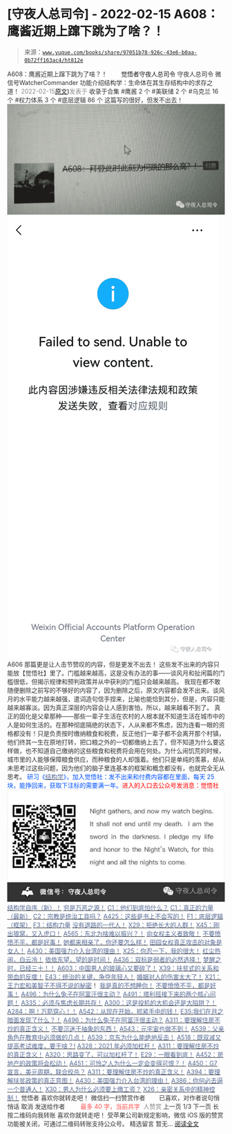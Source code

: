 # [守夜人总司令] - 2022-02-15 A608：鹰酱近期上蹿下跳为了啥？！

> 来源：[`www.yuque.com/books/share/97051b78-926c-43e6-b0aa-0b72ff163ac4/ht812e`](https://www.yuque.com/books/share/97051b78-926c-43e6-b0aa-0b72ff163ac4/ht812e)

<ne-p id="520f42f3293818f927861ebbd5b15da4_p_0" data-lake-id="520f42f3293818f927861ebbd5b15da4_p_0"><ne-text id="u8468b72b" style="color: rgb(51, 51, 51);">A608：鹰酱近期上蹿下跳为了啥？！</ne-text></ne-p> <ne-p id="a480675fd448fb553794095bf9f7c658" data-lake-id="a480675fd448fb553794095bf9f7c658"><ne-text id="u672242c8" ne-fontsize="12" style="color: rgb(255, 255, 255);">原创</ne-text><ne-text id="ud73cef42" ne-fontsize="14">觉悟者</ne-text><ne-text id="u6736ba5e" ne-fontsize="14">守夜人总司令</ne-text></ne-p> <ne-p id="ac06817ca88d5fb8cc14cdfd08adbb12" data-lake-id="ac06817ca88d5fb8cc14cdfd08adbb12"><ne-text id="ua9cb5516" ne-fontsize="14" ne-bold="true" style="color: rgb(51, 51, 51);">守夜人总司令</ne-text></ne-p> <ne-p id="f5e6150de434a20631397df791e707bd" data-lake-id="f5e6150de434a20631397df791e707bd"><ne-text id="ua27d9183" ne-fontsize="14" style="color: rgb(51, 51, 51);">微信号</ne-text><ne-text id="uf4dfabf1" ne-fontsize="14" style="color: rgb(51, 51, 51);">WatcherCommander</ne-text></ne-p> <ne-p id="066af5c29e8337e5f202a25e3666c7b0" data-lake-id="066af5c29e8337e5f202a25e3666c7b0"><ne-text id="u58a37832" ne-fontsize="14" style="color: rgb(51, 51, 51);">功能介绍</ne-text><ne-text id="u84c0294b" ne-fontsize="14" style="color: rgb(51, 51, 51);">结构学：生命体在其生存结构中的求存之道！</ne-text></ne-p> <ne-p id="a2b4c51e88ee5039392151414790fb22" data-lake-id="a2b4c51e88ee5039392151414790fb22"><ne-text id="ucd3a8ed8" style="color: rgb(140, 140, 140);">2022-02-15</ne-text>[<ne-text id="ud12423a8" ne-fontsize="14">原文</ne-text>](https://mp.weixin.qq.com/s?__biz=MzAxNDk1NjI2Mw==&mid=2247487913&idx=1&sn=5d1631b011726959fde0588b3c474e64&chksm=9b8a3221acfdbb371eddfcb46557bd7402993918632d91b9bbc14c9dd6e7546a6f59a9b39ca7#rd))<ne-text id="ue847e5a5" ne-fontsize="14" style="color: rgb(140, 140, 140);">发表于</ne-text></ne-p> <ne-p id="2934fe6a268c6384152d225a43e6872c" data-lake-id="2934fe6a268c6384152d225a43e6872c"><ne-text id="u42d2f22f" style="color: rgb(51, 51, 51);">收录于合集</ne-text></ne-p> <ne-p id="138be963aa681e822aecddc33248298e" data-lake-id="138be963aa681e822aecddc33248298e"><ne-text id="u2e375ba5" style="color: rgb(51, 51, 51);">#鹰酱 2 个</ne-text></ne-p> <ne-p id="e48653032bf5e63a29c4023c3a0cccdb" data-lake-id="e48653032bf5e63a29c4023c3a0cccdb"><ne-text id="u177e3af7" style="color: rgb(51, 51, 51);">#美联储 2 个</ne-text></ne-p> <ne-p id="b500bc2587334db1c6778c7a684abc08" data-lake-id="b500bc2587334db1c6778c7a684abc08"><ne-text id="uabb5adc9" style="color: rgb(51, 51, 51);">#乌克兰 16 个</ne-text></ne-p> <ne-p id="b9722f709758f226b00cadce3e845b4b" data-lake-id="b9722f709758f226b00cadce3e845b4b"><ne-text id="u5668096a" style="color: rgb(51, 51, 51);">#权力体系 3 个</ne-text></ne-p> <ne-p id="ff9f5fa7bbcec62fd54ef5a78491eb0b" data-lake-id="ff9f5fa7bbcec62fd54ef5a78491eb0b"><ne-text id="u426dd52d" style="color: rgb(51, 51, 51);">#底层逻辑 86 个</ne-text></ne-p> <ne-p id="cf6841531fd0c4255d7d8c68a05b2479" data-lake-id="cf6841531fd0c4255d7d8c68a05b2479"><ne-text id="u6376aa8f" ne-bold="true" style="color: rgb(51, 51, 51);">这篇写的很好，但发不出去！</ne-text></ne-p> <ne-p id="71bf51ca0fb33ae9621c2ed5de7cf48d" data-lake-id="71bf51ca0fb33ae9621c2ed5de7cf48d"><ne-card data-card-name="image" data-card-type="inline" id="LNDzc" data-event-boundary="card" style="color: rgb(51, 51, 51);">![](img/2bba8e2fe6b5469d07921dd1cb5349b4.png)  <ne-p id="d1f745181859fcafb9eeab0f706b816f" data-lake-id="d1f745181859fcafb9eeab0f706b816f"><ne-card data-card-name="image" data-card-type="inline" id="cWdWF" data-event-boundary="card" style="color: rgb(51, 51, 51);">![](img/eaa629cec4d998a8b4e4e5a313b0c6a4.png)  <ne-p id="7eb080ab8f14947b434df12b4d00037f" data-lake-id="7eb080ab8f14947b434df12b4d00037f"><ne-text id="uf7896d9b" ne-bold="true" style="color: rgb(51, 51, 51);">A606 那篇更是让人击节赞叹的内容，但是更发不出去！</ne-text></ne-p> <ne-p id="f3d194642ab1fbd9e4aaae7cea026913" data-lake-id="f3d194642ab1fbd9e4aaae7cea026913"><ne-text id="u6166effd" ne-bold="true" style="color: rgb(51, 51, 51);">这些发不出来的内容只能放【觉悟社】里了。门槛越来越高，这是没有办法的事——谈风月和扯闲篇的门槛很低，但揭示规律和预判政策并从中获利的门槛只会越来越高。</ne-text></ne-p> <ne-p id="22939b007a1f03d2fa8647ed0c6d0a4d" data-lake-id="22939b007a1f03d2fa8647ed0c6d0a4d"><ne-text id="u5d5567f9" ne-bold="true" style="color: rgb(51, 51, 51);">我现在都不敢随便删除之前写的不够好的内容了，因为删除之后，原文内容都会发不出来。谈风月的水平能力越来越强，遣词造句信手捏来，比喻也能恰到其分，但是，内容只能越来越寡淡。因为真正深层的内容会让人感到害怕，所以，越来越看不到了。</ne-text></ne-p> <ne-p id="16926d07bdee8c7ad8738918526d80da" data-lake-id="16926d07bdee8c7ad8738918526d80da"><ne-text id="u4987c5e5" ne-bold="true" style="color: rgb(51, 51, 51);">真正的固化是父辈那种——那些一辈子生活在农村的人根本就不知道生活在城市中的人是如何生活的。在那种彻底隔绝的状态下，人从来都不焦虑，因为连看一眼的资格都没有！只是负责按时缴纳粮食和税费，反正他们一辈子都不会离开那个村镇，他们终其一生在原地打转，把口粮之外的一切都缴纳上去了，但不知道为什么要这样做，也不知道自己缴纳的这些粮食和税费将会用在何处。为什么闹饥荒的时候，城市里的人能够保障粮食供应，而种粮食的人却饿着。他们只是单纯的羡慕，却从未思考过这些问题，因为他们的脑子里连基本的框架和概念都没有，也就完全无从思考。</ne-text></ne-p> <ne-p id="2640f459c42829a5e2f2d93892d5c700" data-lake-id="2640f459c42829a5e2f2d93892d5c700"><ne-text id="u20eac51d" ne-bold="true" style="color: rgb(0, 82, 255);">研习《</ne-text>[<ne-text id="ua716adc8" ne-bold="true" style="color: rgb(87, 107, 149);">结构学</ne-text>](https://mp.weixin.qq.com/mp/appmsgalbum?action=getalbum&album_id=1318317199878225920&__biz=MzAxNDk1NjI2Mw==#wechat_redirect)<ne-text id="u1ffc9c9a" ne-bold="true" style="color: rgb(0, 82, 255);">》，加入觉悟社：发不出来和付费内容都在里面，每天 25 块，能挣回来，获取下注标的需要满一年。</ne-text><ne-text id="u7ceebf62" ne-bold="true" style="color: rgb(255, 0, 0);">进入的入口去公众号发消息：觉悟社</ne-text></ne-p> <ne-p id="d348c106c6a09224a7dfbe1ea3d13664" data-lake-id="d348c106c6a09224a7dfbe1ea3d13664"><ne-card data-card-name="image" data-card-type="inline" id="vzbni" data-event-boundary="card" style="color: rgb(51, 51, 51);">![](img/4174ac6c92d42561cebdbb16ff9516ed.png)  <ne-p id="6a82e7a1d981179e80afe575fd0060e4" data-lake-id="6a82e7a1d981179e80afe575fd0060e4">[<ne-text id="ue497dafa" ne-bold="true" style="color: rgb(87, 107, 149);">结构学自序（新）！</ne-text>](http://mp.weixin.qq.com/s?__biz=MzIzMDYwOTM0Mg==&mid=2247485283&idx=1&sn=aa2b8554b8e5040f8f959636feaa06a3&chksm=e8b19fb2dfc616a430aa381b8da0815311244e694a69809cd92d0602ac34cfe5f1f419b3745e&scene=21#wechat_redirect)</ne-p> <ne-p id="b68feb3ab89d5977ca5ce9903884eb98" data-lake-id="b68feb3ab89d5977ca5ce9903884eb98">[<ne-text id="u2f7241b9" style="color: rgb(87, 107, 149);">穷是万恶之源！</ne-text>](http://mp.weixin.qq.com/s?__biz=MzAxNDk1NjI2Mw==&mid=2247483823&idx=1&sn=e54ebe9891b302dc0bf1815c76ccf8b7&chksm=9b8a2227acfdab31a05e273addd9159d4b8263d58d3c58bf214841c8189157519719c3427306&scene=21#wechat_redirect)</ne-p> <ne-p id="e262f85585305a26f229217a79a1268c" data-lake-id="e262f85585305a26f229217a79a1268c">[<ne-text id="u62563b52" style="color: rgb(87, 107, 149);">C1：他们到底怕什么？</ne-text>](http://mp.weixin.qq.com/s?__biz=MzAxNDk1NjI2Mw==&mid=2247483898&idx=1&sn=1b0a50386e9e89d2750dec717236f0aa&chksm=9b8a2272acfdab64235b35ee5e91b8cac6172144207251636e1345fc570aa1601f59eff7f442&scene=21#wechat_redirect)</ne-p> <ne-p id="fdad5ae1abc450387b88951bea181c9c" data-lake-id="fdad5ae1abc450387b88951bea181c9c">[<ne-text id="ua8dd32a5" style="color: rgb(87, 107, 149);">C1：真正的力量（最新）</ne-text>](http://mp.weixin.qq.com/s?__biz=MzAxNDk1NjI2Mw==&mid=2247485209&idx=1&sn=d7b335d2c9632363c72de85ce7834b3e&chksm=9b8a2491acfdad87ae308d74534ec4def57980a2b1db88ffe56ac03e4d76ea55e7eab2343097&scene=21#wechat_redirect)</ne-p> <ne-p id="10d2ab21cae8cdf89cbb7670b1b29d07" data-lake-id="10d2ab21cae8cdf89cbb7670b1b29d07">[<ne-text id="u12cc0b7f" style="color: rgb(87, 107, 149);">C2：宗教是统治工具吗？</ne-text>](http://mp.weixin.qq.com/s?__biz=MzAxNDk1NjI2Mw==&mid=2247483901&idx=1&sn=f5d9f8c7bd84370c79adae921351e813&chksm=9b8a2275acfdab63fde093d76ff82e01d0e2fd43ea675f77fd17fd51a15873d4d10499f5338d&scene=21#wechat_redirect)</ne-p> <ne-p id="87407762af1e759c0114f1b93ba18fce" data-lake-id="87407762af1e759c0114f1b93ba18fce">[<ne-text id="ufeb01ce3" ne-bold="true" style="color: rgb(87, 107, 149);">A425：这些是书上不会写的！</ne-text>](http://mp.weixin.qq.com/s?__biz=MzIzMDYwOTM0Mg==&mid=2247485662&idx=1&sn=1a8617a9ebd44891c112f3b3f6762f8a&chksm=e8b1900fdfc6191942a3ec1399a47af7cd44582c369a4e6211b0bd114d934785bf0c20fc09ab&scene=21#wechat_redirect)</ne-p> <ne-p id="e36c0960c1828e26bf3764f151eda116" data-lake-id="e36c0960c1828e26bf3764f151eda116">[<ne-text id="u99e42574" style="color: rgb(87, 107, 149);">F1：底层逻辑（框架）</ne-text>](http://mp.weixin.qq.com/s?__biz=MzAxNDk1NjI2Mw==&mid=2247485072&idx=1&sn=83d919c9e3bf71d25978a97c8d4c8aa6&chksm=9b8a2518acfdac0ea8a0f84382cc7c0a26d1ac3664d76c6365aee67ac4ebcac1bf280c060249&scene=21#wechat_redirect)</ne-p> <ne-p id="11d32b5d5e7a3216c71988c744573666" data-lake-id="11d32b5d5e7a3216c71988c744573666">[<ne-text id="ubdb5d231" style="color: rgb(87, 107, 149);">F3：结构力量</ne-text>](http://mp.weixin.qq.com/s?__biz=MzAxNDk1NjI2Mw==&mid=2247484256&idx=1&sn=f10d9c530bfd6ea08b25d4bec657c13a&chksm=9b8a20e8acfda9fee057f2df26790f905c898132cac91d833d14e636edb00c20514d63189a88&scene=21#wechat_redirect)</ne-p> <ne-p id="83ed967355417d8f1d3784e04302f89a" data-lake-id="83ed967355417d8f1d3784e04302f89a">[<ne-text id="uf89a8c27" style="color: rgb(87, 107, 149);">没有退路的一代人！</ne-text>](http://mp.weixin.qq.com/s?__biz=MzAxNDk1NjI2Mw==&mid=2247486533&idx=1&sn=a0d5cce0656aad467148e0642eb85a00&chksm=9b8a2fcdacfda6db79857186e953a089baf1fb678b2b071cf101c5a26e7fb9768474c94243ca&scene=21#wechat_redirect)</ne-p> <ne-p id="4715d4f5186488f8c7112ca0e7d1a4e2" data-lake-id="4715d4f5186488f8c7112ca0e7d1a4e2">[<ne-text id="u2f30d6ae" style="color: rgb(87, 107, 149);">X29：拒绝长大的人群！</ne-text>](http://mp.weixin.qq.com/s?__biz=MzAxNDk1NjI2Mw==&mid=2247487734&idx=1&sn=406322eea52d5ed24ebaf979fdf714c1&chksm=9b8a337eacfdba688c7e6a511a417ec4d9a03b13d1bdb5c91e6ef37e9a7b747460354e0b0e8e&scene=21#wechat_redirect)</ne-p> <ne-p id="3f958c198bc2165ede3cd1f5f782f837" data-lake-id="3f958c198bc2165ede3cd1f5f782f837">[<ne-text id="u746a8c66" style="color: rgb(87, 107, 149);">X45：刚出狼窝，又入虎口！</ne-text>](http://mp.weixin.qq.com/s?__biz=MzIzMDYwOTM0Mg==&mid=2247486954&idx=1&sn=64057c0c18082933600be972c2031139&chksm=e8b1953bdfc61c2df1b3c17fe8416e975e6f3a2bece068540adc6de643aa8e670b0393ba5c1d&scene=21#wechat_redirect)</ne-p> <ne-p id="68a010236b36bca99c4274cbef555165" data-lake-id="68a010236b36bca99c4274cbef555165">[<ne-text id="u5c122496" style="color: rgb(87, 107, 149);">A565：东北为啥难以振兴？！</ne-text>](http://mp.weixin.qq.com/s?__biz=MzAxNDk1NjI2Mw==&mid=2247487834&idx=1&sn=15ef2b4f3f81c4a67f5bc0256f5cb776&chksm=9b8a32d2acfdbbc4cd9c76535f994c4bb53ad6b3e74f367231b7e7465a88541ec7bb77237c42&scene=21#wechat_redirect)</ne-p> <ne-p id="1c43f419a2c4ca7ef4bba4273f6189bc" data-lake-id="1c43f419a2c4ca7ef4bba4273f6189bc">[<ne-text id="u18cf6e9e" style="color: rgb(87, 107, 149);">向女权主义者致敬！</ne-text>](http://mp.weixin.qq.com/s?__biz=MzIzMDYwOTM0Mg==&mid=2247485914&idx=1&sn=cb260e0cec6b1e24661013278d412581&chksm=e8b1910bdfc6181d9f5f293493e2505dcec25647d0521d5ec62f92be5e32c04d0927583b6eb1&scene=21#wechat_redirect)</ne-p> <ne-p id="4235f55273ea5774dd7037477ec8cdc0" data-lake-id="4235f55273ea5774dd7037477ec8cdc0">[<ne-text id="u3fd19857" ne-bold="true" style="color: rgb(87, 107, 149);">不要愤愤不平，都是好事！</ne-text>](http://mp.weixin.qq.com/s?__biz=MzAxNDk1NjI2Mw==&mid=2247487130&idx=1&sn=b21138d85455f5692aaf039038c78342&chksm=9b8a2d12acfda404a2b67fe4d446ee0f2805ad64a8b8004902934600fd731191e140df6ac19a&scene=21#wechat_redirect)</ne-p> <ne-p id="d716c02b29fa4b4df12641986a94cdef" data-lake-id="d716c02b29fa4b4df12641986a94cdef">[<ne-text id="u8f1dfbba" ne-bold="true" style="color: rgb(87, 107, 149);">她都来相亲了，你还要怎么样！</ne-text>](http://mp.weixin.qq.com/s?__biz=MzAxNDk1NjI2Mw==&mid=2247486952&idx=1&sn=698aec6916d2eca5e758c25c4c634346&chksm=9b8a2e60acfda776b80a4f2f0d5c2fe4921fc821cdf029fa9d2fdc52fd708fc5a0b980d5d3d0&scene=21#wechat_redirect)</ne-p> <ne-p id="fe6b53aa729581592706dc55d5804a92" data-lake-id="fe6b53aa729581592706dc55d5804a92">[<ne-text id="u414770df" ne-bold="true" style="color: rgb(87, 107, 149);">田园女权真正攻击的对象是女人！</ne-text>](http://mp.weixin.qq.com/s?__biz=MzIzMDYwOTM0Mg==&mid=2247486412&idx=1&sn=5dd3e8b2a759838d739e6d61ebab2eab&chksm=e8b1931ddfc61a0bf6f81cd2a9a9232ea8ce86528a8eea66c6635180e8678b819ebb38b4cb86&scene=21#wechat_redirect)</ne-p> <ne-p id="ecbdd10885ee36fb28e43d45136396ff" data-lake-id="ecbdd10885ee36fb28e43d45136396ff">[<ne-text id="u4b266e86" ne-bold="true" style="color: rgb(87, 107, 149);">A430：美国强力介入台湾的理由！</ne-text>](http://mp.weixin.qq.com/s?__biz=MzIzMDYwOTM0Mg==&mid=2247486587&idx=1&sn=e14d4403bb13c441596f09add1b5f27c&chksm=e8b194aadfc61dbcab0c1d70249910161f8c77b0163ac8278dfe5c2f817d2bb2a3ac3e7ddf89&scene=21#wechat_redirect)</ne-p> <ne-p id="1dbb0d3d7ae1d1f61439a88d4db5018f" data-lake-id="1dbb0d3d7ae1d1f61439a88d4db5018f">[<ne-text id="uc60198ba" ne-bold="true" style="color: rgb(87, 107, 149);">X25：你忍一下，我的很大！</ne-text>](http://mp.weixin.qq.com/s?__biz=MzAxNDk1NjI2Mw==&mid=2247487691&idx=1&sn=25bf18fb0375ec81c4b02f06b4829131&chksm=9b8a3343acfdba55113abce1ada59a203e08f7fee28d62767bfede2ce6e1bf3ace451af06adf&scene=21#wechat_redirect)</ne-p> <ne-p id="73b42c3e06fccaccd64d7efadaf7c467" data-lake-id="73b42c3e06fccaccd64d7efadaf7c467">[<ne-text id="uda5a13b6" ne-bold="true" style="color: rgb(87, 107, 149);">红尘热闹，白云冷！</ne-text>](http://mp.weixin.qq.com/s?__biz=MzAxNDk1NjI2Mw==&mid=2247486913&idx=1&sn=6b387c24eb6d5e30ed150e13eded77a1&chksm=9b8a2e49acfda75fdfcfe0a7770792cdd85568a9ecb1bd9b67508b29df853aaba08bf27356d5&scene=21#wechat_redirect)</ne-p> <ne-p id="af566d45b1e56f1c6e0b88750052a490" data-lake-id="af566d45b1e56f1c6e0b88750052a490">[<ne-text id="u7a491d9e" style="color: rgb(87, 107, 149);">依依东望，望的是时间！</ne-text>](http://mp.weixin.qq.com/s?__biz=MzAxNDk1NjI2Mw==&mid=2247483947&idx=1&sn=1dcdd529b9dad09a00b6e3e2b14c8245&chksm=9b8a21a3acfda8b5fe1dae1c8979dec0be990a569bc03372af815b4e0f08913e938d57aa6b25&scene=21#wechat_redirect)</ne-p> <ne-p id="4c5f7dcd9dc7eb560b5ef28f06051e2e" data-lake-id="4c5f7dcd9dc7eb560b5ef28f06051e2e">[<ne-text id="u9b4bc5c6" ne-bold="true" style="color: rgb(87, 107, 149);">A436：双标是弱者的必然选择！</ne-text>](http://mp.weixin.qq.com/s?__biz=MzIzMDYwOTM0Mg==&mid=2247485909&idx=1&sn=c64a96a6f11c7ff756ce005441035200&chksm=e8b19104dfc61812546950789d22fe83ba04b34c72337fb6dc6041ec4dfa6c2c9ec3005f80c5&scene=21#wechat_redirect)</ne-p> <ne-p id="2bd2aa24c397c8658651c258ac2001e2" data-lake-id="2bd2aa24c397c8658651c258ac2001e2">[<ne-text id="u561f2ccd" ne-bold="true" style="color: rgb(87, 107, 149);">梦醒之时，已经三十！</ne-text>](http://mp.weixin.qq.com/s?__biz=MzIzMDYwOTM0Mg==&mid=2247484378&idx=1&sn=e3a058584a13d7a5267315113964280d&chksm=e8b19b0bdfc6121df4af4b77d2d826fd0f4132ccfdee48132ce8cf86eb1ba45b898be83d1dc7&scene=21#wechat_redirect)[<ne-text id="ua85f1e9b" style="color: rgb(87, 107, 149);">！</ne-text>](http://mp.weixin.qq.com/s?__biz=MzAxNDk1NjI2Mw==&mid=2247486952&idx=1&sn=698aec6916d2eca5e758c25c4c634346&chksm=9b8a2e60acfda776b80a4f2f0d5c2fe4921fc821cdf029fa9d2fdc52fd708fc5a0b980d5d3d0&scene=21#wechat_redirect)</ne-p> <ne-p id="90c09bf15cea9a8a7ed131c50a481a3e" data-lake-id="90c09bf15cea9a8a7ed131c50a481a3e">[<ne-text id="u3e87588f" style="color: rgb(87, 107, 149);">A603：中国男人的玻璃心又要碎了！</ne-text>](http://mp.weixin.qq.com/s?__biz=MzIzMDYwOTM0Mg==&mid=2247486952&idx=1&sn=133e1c02134415ac15a0f76599bf969c&chksm=e8b19539dfc61c2f0addaa34fd5564165dffd65bfe9f4c62446cff56e4375bd69d303ba66a73&scene=21#wechat_redirect)</ne-p> <ne-p id="bb867f4a2b05f746fb8b5f61a06a4d2f" data-lake-id="bb867f4a2b05f746fb8b5f61a06a4d2f">[<ne-text id="ub6ee5d42" style="color: rgb(87, 107, 149);">X39：扶贫式的关系和带血的反噬！</ne-text>](http://mp.weixin.qq.com/s?__biz=MzAxNDk1NjI2Mw==&mid=2247487823&idx=1&sn=2add0df28f12101176ece7bbdd18f01b&chksm=9b8a32c7acfdbbd1c06dcbfe21683ef82c6770a1ca7f1035833f7a6683dba546fced92103560&scene=21#wechat_redirect)</ne-p> <ne-p id="347995d3b3a15278ea6f2a656c23492f" data-lake-id="347995d3b3a15278ea6f2a656c23492f">[<ne-text id="u87631206" style="color: rgb(87, 107, 149);">E43：统治的关键，争夺年轻人！</ne-text>](http://mp.weixin.qq.com/s?__biz=MzAxNDk1NjI2Mw==&mid=2247487815&idx=1&sn=84f963d6fb37f4f4ae70bb92b60488ae&chksm=9b8a32cfacfdbbd9aeb7089e2d38899684a97159afe1b1f220e3ca472cc321442bf52e5606dd&scene=21#wechat_redirect)</ne-p> <ne-p id="18f8432fce2ce1c1eaed57de6076e4c0" data-lake-id="18f8432fce2ce1c1eaed57de6076e4c0">[<ne-text id="uf11de673" style="color: rgb(87, 107, 149);">婚姻对人的伤害太大了！</ne-text>](http://mp.weixin.qq.com/s?__biz=MzAxNDk1NjI2Mw==&mid=2247487796&idx=1&sn=d28ec342a60e8f8e74c96b548770eb7d&chksm=9b8a32bcacfdbbaaa3c33780116e1353dadb8f5bcdc93ce019a77554980c845e8319c4f432b4&scene=21#wechat_redirect)</ne-p> <ne-p id="075ccaa09a9fc0f1062236ea6e626412" data-lake-id="075ccaa09a9fc0f1062236ea6e626412">[<ne-text id="u24e59440" style="color: rgb(87, 107, 149);">X21：王力宏和美智子不得不说的秘密</ne-text>](http://mp.weixin.qq.com/s?__biz=MzAxNDk1NjI2Mw==&mid=2247487666&idx=1&sn=433b7a0997c277c09f3605796de5551e&chksm=9b8a333aacfdba2c584b5a5d0dacbd731be4e8789e0f949f8b2ea15507f108b465eb9e3ceafb&scene=21#wechat_redirect)<ne-text id="u47fde10d" style="color: rgb(51, 51, 51);">！</ne-text></ne-p> <ne-p id="551492c398872562c9a7cdc6b1939772" data-lake-id="551492c398872562c9a7cdc6b1939772">[<ne-text id="u4fabd0e7" style="color: rgb(87, 107, 149);">我是真的不想睡你！</ne-text>](http://mp.weixin.qq.com/s?__biz=MzAxNDk1NjI2Mw==&mid=2247487023&idx=1&sn=66d63e9f199deee86afff0f76a959c91&chksm=9b8a2da7acfda4b17ebf27c87c446049d0b8c557303b850a69ac971d8cdfcc91e41c0e6d3fcb&scene=21#wechat_redirect)</ne-p> <ne-p id="99a901a289d87feb355366c3b5b00dbb" data-lake-id="99a901a289d87feb355366c3b5b00dbb">[<ne-text id="udf576c77" style="color: rgb(87, 107, 149);">不要愤愤不平，都是好事！</ne-text>](http://mp.weixin.qq.com/s?__biz=MzAxNDk1NjI2Mw==&mid=2247487130&idx=1&sn=b21138d85455f5692aaf039038c78342&chksm=9b8a2d12acfda404a2b67fe4d446ee0f2805ad64a8b8004902934600fd731191e140df6ac19a&scene=21#wechat_redirect)</ne-p> <ne-p id="9f2b760898dc99a8ecc18e9e7a865cd0" data-lake-id="9f2b760898dc99a8ecc18e9e7a865cd0">[<ne-text id="ube362d7f" ne-bold="true" style="color: rgb(87, 107, 149);">A496：为什么兔子在阿富汗很主动？</ne-text>](http://mp.weixin.qq.com/s?__biz=MzIzMDYwOTM0Mg==&mid=2247486278&idx=1&sn=40d09857088bebd3c70bec1c7a500f06&chksm=e8b19397dfc61a810125242c8e395330f934390eb50bd54053ecd3f31ddc91de4e429c0f693a&scene=21#wechat_redirect)</ne-p> <ne-p id="12429da5a259d82bbc6308b6ad6212b0" data-lake-id="12429da5a259d82bbc6308b6ad6212b0">[<ne-text id="u321d1402" ne-bold="true" style="color: rgb(87, 107, 149);">A491：塔利班接下来的两个核心问题！</ne-text>](http://mp.weixin.qq.com/s?__biz=MzAxNDk1NjI2Mw==&mid=2247487097&idx=1&sn=fd7abf4ba489928b7b810d20cbec7dc9&chksm=9b8a2df1acfda4e7ce05f7c03df131e9d266d960945c436b89b871744b21cc352bf3cb668486&scene=21#wechat_redirect)</ne-p> <ne-p id="6b2f4490ae05b27b22c2ef9fcf14bc67" data-lake-id="6b2f4490ae05b27b22c2ef9fcf14bc67">[<ne-text id="u2e39f79f" ne-bold="true" style="color: rgb(87, 107, 149);">A335：必须与焦虑长期共存！</ne-text>](http://mp.weixin.qq.com/s?__biz=MzIzMDYwOTM0Mg==&mid=2247485165&idx=1&sn=f3f0957c63fa549b288f00c8b117162e&chksm=e8b19e3cdfc6172a188000afd2b522144a04ba774169824cad2067d93b5365537ff0644f6b9f&scene=21#wechat_redirect)</ne-p> <ne-p id="e85ea1ecd4330d6c65ac1f4231831a1c" data-lake-id="e85ea1ecd4330d6c65ac1f4231831a1c">[<ne-text id="ud516a0b4" ne-bold="true" style="color: rgb(87, 107, 149);">A300：这是投机的大机会还是大陷阱？！</ne-text>](http://mp.weixin.qq.com/s?__biz=MzIzMDYwOTM0Mg==&mid=2247484882&idx=1&sn=b103029f41e3aede94e1a45d035cd9ac&chksm=e8b19d03dfc614153863f37ca3f9204b451e2c02ad5ca8680c120e2458e628e5329c76b2d42c&scene=21#wechat_redirect)</ne-p> <ne-p id="3cc7e79d7e504a823450023148edcfa5" data-lake-id="3cc7e79d7e504a823450023148edcfa5">[<ne-text id="ube46e88d" ne-bold="true" style="color: rgb(87, 107, 149);">A284：啊！万箭穿心！！</ne-text>](http://mp.weixin.qq.com/s?__biz=MzIzMDYwOTM0Mg==&mid=2247484966&idx=1&sn=a814f2c1b14425d45f9921f7c08bcec5&chksm=e8b19ef7dfc617e131146f6675328e5088faaae0daa64da92af48b28c8cf19aedceb7a43e40b&scene=21#wechat_redirect)</ne-p> <ne-p id="1a800ff6eb44588903bfc5a6783fac38" data-lake-id="1a800ff6eb44588903bfc5a6783fac38">[<ne-text id="u960dbbb8" ne-bold="true" style="color: rgb(87, 107, 149);">A542：从现在开始，抓紧手中的钱！</ne-text>](http://mp.weixin.qq.com/s?__biz=MzIzMDYwOTM0Mg==&mid=2247486640&idx=1&sn=a96afa7d2b698e33240735ea8d7671f7&chksm=e8b19461dfc61d77a4afce11ecc7558b8d7ff5d495a78bcb609e3eed5c70bcbed5f3d6a66023&scene=21#wechat_redirect)</ne-p> <ne-p id="2e20f029893993a05270076ec7b3fce1" data-lake-id="2e20f029893993a05270076ec7b3fce1">[<ne-text id="uff134013" ne-bold="true" style="color: rgb(87, 107, 149);">E35:我们在月之暗面发现了什么？！</ne-text>](http://mp.weixin.qq.com/s?__biz=MzIzMDYwOTM0Mg==&mid=2247486632&idx=1&sn=170aeff87eb36dce354c8b2437f4b27f&chksm=e8b19479dfc61d6f08e6492954a528f20387fe2fa925747cf2b504d2bc69084f24495e972e41&scene=21#wechat_redirect)</ne-p> <ne-p id="cebc4382b1d3ecbc7b96809c8397b5d4" data-lake-id="cebc4382b1d3ecbc7b96809c8397b5d4">[<ne-text id="udef3aa1e" ne-bold="true" style="color: rgb(87, 107, 149);">A496：为什么兔子在阿富汗很主动？</ne-text>](http://mp.weixin.qq.com/s?__biz=MzIzMDYwOTM0Mg==&mid=2247486278&idx=1&sn=40d09857088bebd3c70bec1c7a500f06&chksm=e8b19397dfc61a810125242c8e395330f934390eb50bd54053ecd3f31ddc91de4e429c0f693a&scene=21#wechat_redirect)</ne-p> <ne-p id="c8e42e14d81991dcb9352fe76a093232" data-lake-id="c8e42e14d81991dcb9352fe76a093232">[<ne-text id="u4d2790a0" ne-bold="true" style="color: rgb(87, 107, 149);">A311：要理解住房不炒的真正含义！</ne-text>](http://mp.weixin.qq.com/s?__biz=MzIzMDYwOTM0Mg==&mid=2247484959&idx=1&sn=090583ec50bfd9febec1de463c2672f6&chksm=e8b19ecedfc617d8629080f6745c8de013cfe875de26eef6767b2d5c10782650223ed15f807b&scene=21#wechat_redirect)</ne-p> <ne-p id="ca4bb71e7b4f8f041238f84759bf5c0f" data-lake-id="ca4bb71e7b4f8f041238f84759bf5c0f">[<ne-text id="ubd6511ba" style="color: rgb(87, 107, 149);">不要沉迷于抽象的东西！</ne-text>](http://mp.weixin.qq.com/s?__biz=MzAxNDk1NjI2Mw==&mid=2247487527&idx=1&sn=e24c2dd98e5f9883c8dce2a1e7bb80df&chksm=9b8a33afacfdbab921e90b3eafc3618176a35da53c53bb51f2ef2f9a98e87d05949a4b0ad69b&scene=21#wechat_redirect)</ne-p> <ne-p id="138a8527cc2c2c9045237ba7223b13b3" data-lake-id="138a8527cc2c2c9045237ba7223b13b3">[<ne-text id="ud32ab211" ne-bold="true" style="color: rgb(87, 107, 149);">A543：元宇宙也做不到！</ne-text>](http://mp.weixin.qq.com/s?__biz=MzAxNDk1NjI2Mw==&mid=2247487476&idx=1&sn=2e2f159d365f00117f8fd47d3ca062f9&chksm=9b8a2c7cacfda56a80b9243d42bc5faabe4622c27fb4f3edad16ca5de7242a9c1345056ee461&scene=21#wechat_redirect)</ne-p> <ne-p id="3d93ed2aa24176dd44e9fee8111f7207" data-lake-id="3d93ed2aa24176dd44e9fee8111f7207">[<ne-text id="u145fe94f" ne-bold="true" style="color: rgb(87, 107, 149);">A539：父亲角色在教育中必须做的几点！</ne-text>](http://mp.weixin.qq.com/s?__biz=MzAxNDk1NjI2Mw==&mid=2247487582&idx=1&sn=f4bac1092e8f45f6a86e662d8a68d556&chksm=9b8a33d6acfdbac0b4e01232406db5e9a315180b66b1bc830f17231f167d515d33408ff727b6&scene=21#wechat_redirect)</ne-p> <ne-p id="1d09a1d5165b9cfb87542deaa1fa5ede" data-lake-id="1d09a1d5165b9cfb87542deaa1fa5ede">[<ne-text id="u2e46a6e9" ne-bold="true" style="color: rgb(87, 107, 149);">A539：京东为什么能绝地反击！</ne-text>](http://mp.weixin.qq.com/s?__biz=MzIzMDYwOTM0Mg==&mid=2247486752&idx=1&sn=3a967e3288db5b7d924e36914086e534&chksm=e8b195f1dfc61ce7c971386eb678d7da286167d0f52fdd51989049844b0a550cc58e00552d2e&scene=21#wechat_redirect)</ne-p> <ne-p id="2118b9964db034549cb3dcebc7b79c78" data-lake-id="2118b9964db034549cb3dcebc7b79c78">[<ne-text id="u7dbe947a" ne-bold="true" style="color: rgb(87, 107, 149);">A518：既双减又提高考试难度，要干啥？!</ne-text>](http://mp.weixin.qq.com/s?__biz=MzIzMDYwOTM0Mg==&mid=2247486528&idx=1&sn=837ef39e3c0b47ac84d5096690555ae7&chksm=e8b19491dfc61d87292daf575c1e7c95b3f0543f313b65c7ad4ab369603833704304ec7451d7&scene=21#wechat_redirect)</ne-p> <ne-p id="059bd9b7d54b2f98efbeb53ad245d027" data-lake-id="059bd9b7d54b2f98efbeb53ad245d027">[<ne-text id="u5ae095b0" ne-bold="true" style="color: rgb(87, 107, 149);">A328：2021 年必须加杠杆！</ne-text>](http://mp.weixin.qq.com/s?__biz=MzIzMDYwOTM0Mg==&mid=2247485087&idx=1&sn=24d72f6a71bddb8954a03be5db246538&chksm=e8b19e4edfc617587a8ae645885a89ab8c3c6f67730a026d9c7c9a94ab3051ca480302147fc0&scene=21#wechat_redirect)</ne-p> <ne-p id="a95eb115672a8fa60d48939e850ce496" data-lake-id="a95eb115672a8fa60d48939e850ce496">[<ne-text id="ua84d2638" ne-bold="true" style="color: rgb(87, 107, 149);">A311：要理解住房不炒的真正含义！</ne-text>](http://mp.weixin.qq.com/s?__biz=MzIzMDYwOTM0Mg==&mid=2247484959&idx=1&sn=090583ec50bfd9febec1de463c2672f6&chksm=e8b19ecedfc617d8629080f6745c8de013cfe875de26eef6767b2d5c10782650223ed15f807b&scene=21#wechat_redirect)</ne-p> <ne-p id="a4cc89b9255e6c3b6e7f83b92ba1f95d" data-lake-id="a4cc89b9255e6c3b6e7f83b92ba1f95d">[<ne-text id="uc267bcf5" ne-fontsize="13" ne-bold="true" style="color: rgb(87, 107, 149);">A320：思路变了，可以加杠杆了！</ne-text>](http://mp.weixin.qq.com/s?__biz=MzIzMDYwOTM0Mg==&mid=2247485041&idx=1&sn=add2174fa42806f885a456a072ee4fee&chksm=e8b19ea0dfc617b6734e013f780112fdd88f28ad5312ce423fea1d75da4c3757660dab175208&scene=21#wechat_redirect)</ne-p> <ne-p id="b2c7f12ad851973e4ce342b8e68dd744" data-lake-id="b2c7f12ad851973e4ce342b8e68dd744">[<ne-text id="u64b47088" ne-bold="true" style="color: rgb(87, 107, 149);">E29：一眼看到底！</ne-text>](http://mp.weixin.qq.com/s?__biz=MzIzMDYwOTM0Mg==&mid=2247485301&idx=1&sn=dc6dd50c5d742ea51ce9e394de25351a&chksm=e8b19fa4dfc616b26734c3619c6fa664474fa478d2764c3370dde41d19f6035edc05f9f191e8&scene=21#wechat_redirect)</ne-p> <ne-p id="1cc3750ff4bb7fac98bee5eb30390509" data-lake-id="1cc3750ff4bb7fac98bee5eb30390509">[<ne-text id="u35307680" ne-bold="true" style="color: rgb(87, 107, 149);">A452：房地产的政策将会松动！</ne-text>](http://mp.weixin.qq.com/s?__biz=MzIzMDYwOTM0Mg==&mid=2247485878&idx=1&sn=4734a99c9336a27d5f802e5ba2495648&chksm=e8b19167dfc618718c2197c8c2b5ad15d0750193a5007806c490b9daf505f1b36f08c5f4d574&scene=21#wechat_redirect)</ne-p> <ne-p id="9800ab5cf259a559eed1faee8b7d1dbf" data-lake-id="9800ab5cf259a559eed1faee8b7d1dbf">[<ne-text id="u6456ba35" ne-bold="true" style="color: rgb(87, 107, 149);">A451：可怜之人为什么一定会变得可恨？！</ne-text>](http://mp.weixin.qq.com/s?__biz=MzIzMDYwOTM0Mg==&mid=2247485857&idx=1&sn=75866aff662c66a186e00a3a47086161&chksm=e8b19170dfc6186673189998e7a84d6dde4c85002650674bfd113b5384ae24088f9a46fd11ae&scene=21#wechat_redirect)</ne-p> <ne-p id="5938f63e7d347ad9e3a778bfb06131a4" data-lake-id="5938f63e7d347ad9e3a778bfb06131a4">[<ne-text id="u47739896" ne-bold="true" style="color: rgb(87, 107, 149);">A450：G7 宣言，美元周期，联合绞杀？</ne-text>](http://mp.weixin.qq.com/s?__biz=MzIzMDYwOTM0Mg==&mid=2247485852&idx=1&sn=7b9112d33031e09eae8e3591a6813a3f&chksm=e8b1914ddfc6185b5b91dfd07067729c91349366d409edca7395f9bb3f2fceb656e9e4be6a6f&scene=21#wechat_redirect)</ne-p> <ne-p id="8b230cb21876af8548a4d0e5cb8c26ca" data-lake-id="8b230cb21876af8548a4d0e5cb8c26ca">[<ne-text id="u62eb91bc" ne-bold="true" style="color: rgb(87, 107, 149);">A311：要理解住房不炒的真正含义！</ne-text>](http://mp.weixin.qq.com/s?__biz=MzIzMDYwOTM0Mg==&mid=2247484959&idx=1&sn=090583ec50bfd9febec1de463c2672f6&chksm=e8b19ecedfc617d8629080f6745c8de013cfe875de26eef6767b2d5c10782650223ed15f807b&scene=21#wechat_redirect)</ne-p> <ne-p id="922939af1919c26f9e41b21c305962ff" data-lake-id="922939af1919c26f9e41b21c305962ff">[<ne-text id="u0f6f52be" ne-bold="true" style="color: rgb(87, 107, 149);">A394：要理解扶贫政策的真正意图！</ne-text>](http://mp.weixin.qq.com/s?__biz=MzIzMDYwOTM0Mg==&mid=2247485502&idx=1&sn=fffb9911cefa626e6fbcb9c416c1eb98&chksm=e8b190efdfc619f9b0e42f3c3d5d79c17df1619bad2b1bddd6a482242b583ee46d8a79a245e6&scene=21#wechat_redirect)</ne-p> <ne-p id="30fc7d77b592e3aa761320d780c42604" data-lake-id="30fc7d77b592e3aa761320d780c42604">[<ne-text id="u54ff61db" ne-bold="true" style="color: rgb(87, 107, 149);">A430：美国强力介入台湾的理由！</ne-text>](http://mp.weixin.qq.com/s?__biz=MzIzMDYwOTM0Mg==&mid=2247486587&idx=1&sn=e14d4403bb13c441596f09add1b5f27c&chksm=e8b194aadfc61dbcab0c1d70249910161f8c77b0163ac8278dfe5c2f817d2bb2a3ac3e7ddf89&scene=21#wechat_redirect)</ne-p> <ne-p id="7145d01de00b5df240d7ab5607a52330" data-lake-id="7145d01de00b5df240d7ab5607a52330">[<ne-text id="u25751f18" style="color: rgb(87, 107, 149);">A386：你何必去逼一个普通人！</ne-text>](http://mp.weixin.qq.com/s?__biz=MzAxNDk1NjI2Mw==&mid=2247486567&idx=1&sn=eb1efed18e9e4659d0da10d6088443cd&chksm=9b8a2fefacfda6f99715c659822dc81f9c1aa2147c97f4e58d1f080bb491c4cc91c74b4b7a9e&scene=21#wechat_redirect)</ne-p> <ne-p id="5e7c77d0a6c04127917352fac78bb660" data-lake-id="5e7c77d0a6c04127917352fac78bb660">[<ne-text id="u78218af1" style="color: rgb(87, 107, 149);">X30：男人为什么必须要上缴工资？</ne-text>](http://mp.weixin.qq.com/s?__biz=MzAxNDk1NjI2Mw==&mid=2247487741&idx=1&sn=8a3ea62108b727f9f499c4f443309b07&chksm=9b8a3375acfdba635f90b03d0fe3584e4ceb01ba683217f87806196c2d112d0f4dfa7532a678&scene=21#wechat_redirect)</ne-p> <ne-p id="041e41c92a63156fdcfc2a2229707cf3" data-lake-id="041e41c92a63156fdcfc2a2229707cf3">[<ne-text id="uf38d296b" style="color: rgb(87, 107, 149);">X26：亲密关系中的精神控制！</ne-text>](http://mp.weixin.qq.com/s?__biz=MzAxNDk1NjI2Mw==&mid=2247487736&idx=1&sn=fb39520992bb22568e3a31c89b9f40f0&chksm=9b8a3370acfdba66c77d1425610a5d7cc26e23090708151880b117e45931eceb82e4ad69a020&scene=21#wechat_redirect)</ne-p> <ne-p id="43519a9c6a154d82b4c0f7a6fa2aff04" data-lake-id="43519a9c6a154d82b4c0f7a6fa2aff04"><ne-text id="ubf257e1b" style="color: rgb(51, 51, 51);">觉悟者</ne-text></ne-p> <ne-p id="6d70e8e81303dc6fd0b4d3cb738d656f" data-lake-id="6d70e8e81303dc6fd0b4d3cb738d656f"><ne-text id="u37c387fb" style="color: rgb(51, 51, 51);">喜欢你就转走吧！</ne-text></ne-p> <ne-p id="8c8b0b24a043bdf59eb0199f015ea643" data-lake-id="8c8b0b24a043bdf59eb0199f015ea643"><ne-text id="uf8eb38ab" ne-bold="true" style="color: rgb(51, 51, 51);">微信扫一扫赞赏作者</ne-text><ne-text id="u5ca66a3e" ne-bold="true" style="color: rgb(255, 255, 255);">赞赏</ne-text></ne-p> <ne-p id="a360cf121dbfefda03e4daceb444b926" data-lake-id="a360cf121dbfefda03e4daceb444b926"><ne-text id="ue5a456cf" style="color: rgb(51, 51, 51);">已喜欢，</ne-text><ne-text id="u7a9a2102">对作者说句悄悄话</ne-text></ne-p> <ne-p id="65cb7d241a1719800e9588dd38cefe47" data-lake-id="65cb7d241a1719800e9588dd38cefe47"><ne-text id="u61b40864" style="color: rgb(51, 51, 51);">取消</ne-text></ne-p> <ne-p id="99ff0377227adab9191a919f1e8dc775" data-lake-id="99ff0377227adab9191a919f1e8dc775"><ne-text id="u7043c6c1" ne-fontsize="14" ne-bold="true" style="color: rgb(51, 51, 51);">发送给作者</ne-text></ne-p> <ne-p id="538f4ff61d4569affe77378b2251bb6e" data-lake-id="538f4ff61d4569affe77378b2251bb6e"><ne-text id="ub3e736f6" ne-bold="true" style="color: rgb(255, 255, 255);">发送</ne-text></ne-p> <ne-p id="8ecffb037d82265626a9f750cd29b643" data-lake-id="8ecffb037d82265626a9f750cd29b643"><ne-text id="u8cb14189" ne-fontsize="13" style="color: rgb(250, 81, 81);">最多 40 字，当前共字</ne-text></ne-p> <ne-p id="843056f8df16d55325daeddd62a7383b" data-lake-id="843056f8df16d55325daeddd62a7383b"><ne-text id="u8f262bc6" style="color: rgb(136, 136, 136);"> 人赞赏</ne-text></ne-p> <ne-p id="8c02a822665e216db40cfe44e34a2bac" data-lake-id="8c02a822665e216db40cfe44e34a2bac"><ne-text id="u09900fb2" style="color: rgb(51, 51, 51);">上一页</ne-text> <ne-text id="u5e8dc123">1</ne-text><ne-text id="u188ef27c" style="color: rgb(51, 51, 51);">/3 下一页</ne-text></ne-p> <ne-p id="075c804f4748e8c4850155e69ae4e5f4" data-lake-id="075c804f4748e8c4850155e69ae4e5f4"><ne-text id="uc4689b90" style="color: rgb(51, 51, 51);">长按二维码向我转账</ne-text></ne-p> <ne-p id="1f2e22fde6663472eb458b2cb2005469" data-lake-id="1f2e22fde6663472eb458b2cb2005469"><ne-text id="u3f49abd7" style="color: rgb(51, 51, 51);">喜欢你就转走吧！</ne-text></ne-p> <ne-p id="e7bebee628f4cd0be8119ff10c0a7d7f" data-lake-id="e7bebee628f4cd0be8119ff10c0a7d7f"><ne-text id="u91320d22" style="color: rgb(51, 51, 51);">受苹果公司新规定影响，微信 iOS 版的赞赏功能被关闭，可通过二维码转账支持公众号。</ne-text></ne-p> <ne-h3 id="Aetiu" data-lake-id="Aetiu"><ne-heading-ext><ne-heading-anchor></ne-heading-anchor><ne-heading-fold></ne-heading-fold></ne-heading-ext><ne-heading-content><ne-text id="u608c255e" ne-fontsize="16" style="color: rgb(51, 51, 51);">精选留言</ne-text></ne-heading-content></ne-h3> <ne-p id="d107a330d0446c70a9fb8bbfe4469256" data-lake-id="d107a330d0446c70a9fb8bbfe4469256"><ne-text id="u92b6895e" style="color: rgb(51, 51, 51);">暂无...</ne-text></ne-p> <ne-p id="c9838fd0a6571370268391be3b3cd2c8" data-lake-id="c9838fd0a6571370268391be3b3cd2c8">[<ne-text id="ub38c74ac">阅读全文</ne-text>](https://mp.weixin.qq.com/s/nIdk03JhgbTU-TDXQQQ39A#rd)</ne-p></ne-card></ne-p></ne-card></ne-p></ne-card></ne-p>